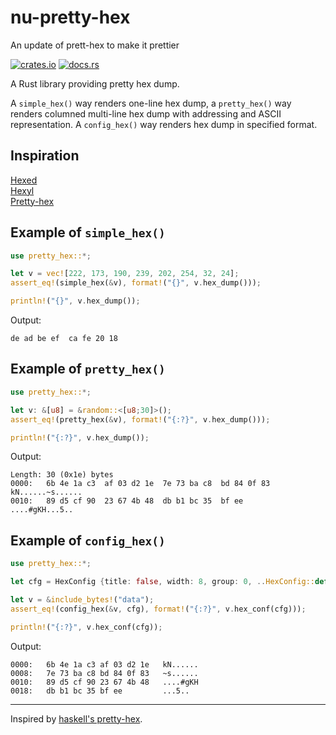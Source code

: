 # nu-pretty-hex

An update of prett-hex to make it prettier

[![crates.io](https://img.shields.io/crates/v/pretty-hex.svg)](https://crates.io/crates/pretty-hex)
[![docs.rs](https://docs.rs/pretty-hex/badge.svg)](https://docs.rs/pretty-hex)

A Rust library providing pretty hex dump.

A `simple_hex()` way renders one-line hex dump, a `pretty_hex()` way renders
columned multi-line hex dump with addressing and ASCII representation.
A `config_hex()` way renders hex dump in specified format.

## Inspiration

[Hexed](https://github.com/adolfohw/hexed) \
[Hexyl](https://github.com/sharkdp/hexyl) \
[Pretty-hex](https://github.com/wolandr/pretty-hex)

## Example of `simple_hex()`

```rust
use pretty_hex::*;

let v = vec![222, 173, 190, 239, 202, 254, 32, 24];
assert_eq!(simple_hex(&v), format!("{}", v.hex_dump()));

println!("{}", v.hex_dump());

```

Output:

```text
de ad be ef  ca fe 20 18
```

## Example of `pretty_hex()`

```rust
use pretty_hex::*;

let v: &[u8] = &random::<[u8;30]>();
assert_eq!(pretty_hex(&v), format!("{:?}", v.hex_dump()));

println!("{:?}", v.hex_dump());
```

Output:

```text
Length: 30 (0x1e) bytes
0000:   6b 4e 1a c3  af 03 d2 1e  7e 73 ba c8  bd 84 0f 83   kN......~s......
0010:   89 d5 cf 90  23 67 4b 48  db b1 bc 35  bf ee         ....#gKH...5..
```

## Example of `config_hex()`

```rust
use pretty_hex::*;

let cfg = HexConfig {title: false, width: 8, group: 0, ..HexConfig::default() };

let v = &include_bytes!("data");
assert_eq!(config_hex(&v, cfg), format!("{:?}", v.hex_conf(cfg)));

println!("{:?}", v.hex_conf(cfg));
```

Output:

```text
0000:   6b 4e 1a c3 af 03 d2 1e   kN......
0008:   7e 73 ba c8 bd 84 0f 83   ~s......
0010:   89 d5 cf 90 23 67 4b 48   ....#gKH
0018:   db b1 bc 35 bf ee         ...5..
```

______________________________________________________________________

Inspired by [haskell's pretty-hex](https://hackage.haskell.org/package/pretty-hex-1.0).
